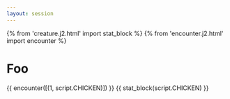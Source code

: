 ```yaml
---
layout: session
---
```

{% from 'creature.j2.html' import stat_block %}
{% from 'encounter.j2.html' import encounter %}
# Foo
{{ encounter([(1, script.CHICKEN)]) }}
{{ stat_block(script.CHICKEN) }}